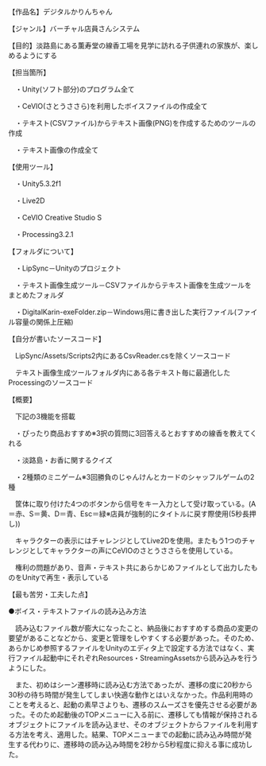 【作品名】デジタルかりんちゃん

【ジャンル】バーチャル店員さんシステム

【目的】淡路島にある薫寿堂の線香工場を見学に訪れる子供連れの家族が、楽しめるようにする

【担当箇所】

　・Unity(ソフト部分)のプログラム全て

　・CeVIO(さとうささら)を利用したボイスファイルの作成全て

　・テキスト(CSVファイル)からテキスト画像(PNG)を作成するためのツールの作成

　・テキスト画像の作成全て

【使用ツール】

　・Unity5.3.2f1
 
　・Live2D
 
　・CeVIO Creative Studio S
 
　・Processing3.2.1
 
 【フォルダについて】
 
　・LipSync－Unityのプロジェクト
 
　・テキスト画像生成ツール－CSVファイルからテキスト画像を生成ツールをまとめたフォルダ
 
　・DigitalKarin-exeFolder.zip－Windows用に書き出した実行ファイル(ファイル容量の関係上圧縮)

 
【自分が書いたソースコード】

　LipSync/Assets/Scripts2内にあるCsvReader.csを除くソースコード

　テキスト画像生成ツールフォルダ内にある各テキスト毎に最適化したProcessingのソースコード

【概要】

　下記の3機能を搭載
 
　・ぴったり商品おすすめ※3択の質問に3回答えるとおすすめの線香を教えてくれる
 
　・淡路島・お香に関するクイズ

　・2種類のミニゲーム※3回勝負のじゃんけんとカードのシャッフルゲームの2種

　筐体に取り付けた4つのボタンから信号をキー入力として受け取っている。(A＝赤、S＝黄、D＝青、Esc＝緑※店員が強制的にタイトルに戻す際使用(5秒長押し))
 
　キャラクターの表示にはチャレンジとしてLive2Dを使用。またもう1つのチャレンジとしてキャラクターの声にCeVIOのさとうささらを使用している。
 
　権利の問題があり、音声・テキスト共にあらかじめファイルとして出力したものをUnityで再生・表示している
 
【最も苦労・工夫した点】

●ボイス・テキストファイルの読み込み方法

　読み込むファイル数が膨大になったこと、納品後におすすめする商品の変更の要望があることなどから、変更と管理をしやすくする必要があった。そのため、あらかじめ参照するファイルをUnityのエディタ上で設定する方法ではなく、実行ファイル起動中にそれぞれResources・StreamingAssetsから読み込みを行うようにした。

　また、初めはシーン遷移時に読み込む方法であったが、遷移の度に20秒から30秒の待ち時間が発生してしまい快適な動作とはいえなかった。作品利用時のことを考えると、起動の素早さよりも、遷移のスムーズさを優先させる必要があった。そのため起動後のTOPメニューに入る前に、遷移しても情報が保持されるオブジェクトにファイルを読み込ませ、そのオブジェクトからファイルを利用する方法を考え、適用した。結果、TOPメニューまでの起動に読み込み時間が発生する代わりに、遷移時の読み込み時間を2秒から5秒程度に抑える事に成功した。

